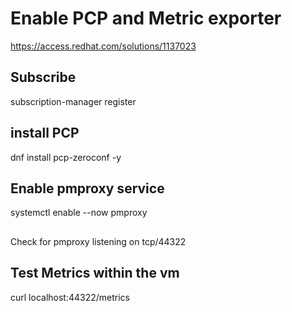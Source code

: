 # Enable PCP and Metric exporter

https://access.redhat.com/solutions/1137023

## Subscribe

subscription-manager register

## install PCP

dnf install pcp-zeroconf -y

## Enable pmproxy service

systemctl enable --now  pmproxy

##

Check for pmproxy listening on tcp/44322

## Test Metrics within the vm

curl localhost:44322/metrics
